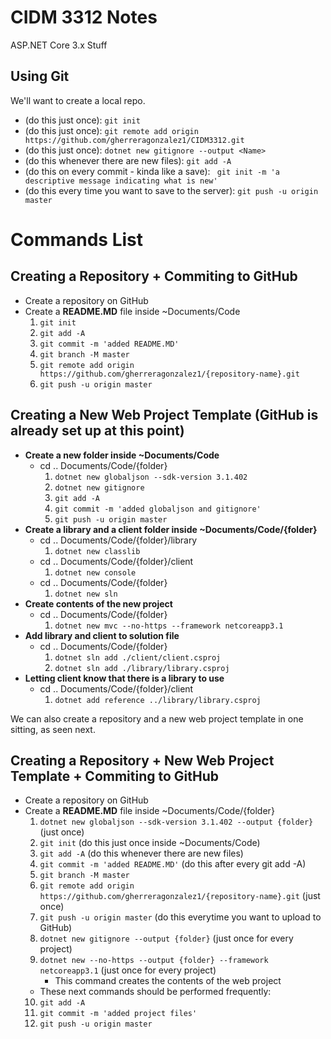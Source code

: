 # CIDM 3312 Notes

ASP.NET Core 3.x Stuff

## Using Git

We'll want to create a local repo.

* (do this just once): `git init`
* (do this just once): `git remote add origin https://github.com/gherreragonzalez1/CIDM3312.git`
* (do this just once): `dotnet new gitignore --output <Name>`
* (do this whenever there are new files): `git add -A`
* (do this on every commit - kinda like a save): ` git init -m 'a descriptive message indicating what is new'`
* (do this every time you want to save to the server): `git push -u origin master`

# Commands List

## Creating a Repository + Commiting to GitHub

* Create a repository on GitHub
* Create a **README.MD** file inside ~Documents/Code
    1. `git init`
    2. `git add -A`
    3. `git commit -m 'added README.MD'`
    4. `git branch -M master`
    5. `git remote add origin https://github.com/gherreragonzalez1/{repository-name}.git`
    6. `git push -u origin master`

## Creating a New Web Project Template (GitHub is already set up at this point)

* **Create a new folder inside ~Documents/Code**
    * cd .. Documents/Code/{folder}
        1. `dotnet new globaljson --sdk-version 3.1.402`
        2. `dotnet new gitignore`
        3. `git add -A`
        4. `git commit -m 'added globaljson and gitignore'`
        5. `git push -u origin master`
* **Create a library and a client folder inside ~Documents/Code/{folder}**
    * cd .. Documents/Code/{folder}/library
        1. `dotnet new classlib`
    * cd .. Documents/Code/{folder}/client
        1. `dotnet new console`
    * cd .. Documents/Code/{folder}
        1. `dotnet new sln`
* **Create contents of the new project**
    * cd .. Documents/Code/{folder}
        1. `dotnet new mvc --no-https --framework netcoreapp3.1`
* **Add library and client to solution file**
    * cd .. Documents/Code/{folder}
        1. `dotnet sln add ./client/client.csproj`
        2. `dotnet sln add ./library/library.csproj`
* **Letting client know that there is a library to use**
    * cd .. Documents/Code/{folder}/client
        1. `dotnet add reference ../library/library.csproj`

We can also create a repository and a new web project template in one sitting, as seen next.

## Creating a Repository + New Web Project Template + Commiting to GitHub

* Create a repository on GitHub
* Create a **README.MD** file inside ~Documents/Code/{folder}
    1. `dotnet new globaljson --sdk-version 3.1.402 --output {folder}` (just once)
    2. `git init` (do this just once inside ~Documents/Code)
    3. `git add -A` (do this whenever there are new files)
    4. `git commit -m 'added README.MD'` (do this after every git add -A)
    5. `git branch -M master`
    6. `git remote add origin https://github.com/gherreragonzalez1/{repository-name}.git` (just once)
    7. `git push -u origin master` (do this everytime you want to upload to GitHub)
    8. `dotnet new gitignore --output {folder}` (just once for every project)
    9. `dotnet new --no-https --output {folder} --framework netcoreapp3.1` (just once for every project)
        * This command creates the contents of the web project
    * These next commands should be performed frequently:
    10. `git add -A`
    11. `git commit -m 'added project files'`
    12. `git push -u origin master`
